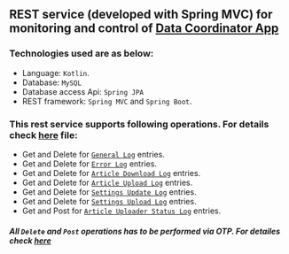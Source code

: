 ## REST service (developed with Spring MVC) for monitoring and control of [Data Coordinator App](https://github.com/dasBikash84/news_server_data_coordinator) 

### Technologies used are as below:
* Language: `Kotlin`.
* Database: `MySQL`
* Database access Api: `Spring JPA`
* REST framework: `Spring MVC` and `Spring Boot`.

### This rest service supports following operations. For details check [here](https://github.com/dasBikash84/ns_reloaded_data_coordinator_rest_service/blob/master/REST_END_POINT%20details.md) file:

* Get and Delete for [`General Log`](https://github.com/dasBikash84/ns_reloaded_data_coordinator_rest_service/blob/master/src/main/kotlin/com/dasbikash/news_server_spring_mvc_rest_datasource/model/database/log_entities/GeneralLog.kt) entries.
* Get and Delete for [`Error Log`](https://github.com/dasBikash84/ns_reloaded_data_coordinator_rest_service/blob/master/src/main/kotlin/com/dasbikash/news_server_spring_mvc_rest_datasource/model/database/log_entities/ErrorLog.kt) entries.
* Get and Delete for [`Article Download Log`](https://github.com/dasBikash84/ns_reloaded_data_coordinator_rest_service/blob/master/src/main/kotlin/com/dasbikash/news_server_spring_mvc_rest_datasource/model/database/log_entities/ArticleDownloadLog.kt) entries.
* Get and Delete for [`Article Upload Log`](https://github.com/dasBikash84/ns_reloaded_data_coordinator_rest_service/blob/master/src/main/kotlin/com/dasbikash/news_server_spring_mvc_rest_datasource/model/database/log_entities/ArticleUploadLog.kt) entries.
* Get and Delete for [`Settings Update Log`](https://github.com/dasBikash84/ns_reloaded_data_coordinator_rest_service/blob/master/src/main/kotlin/com/dasbikash/news_server_spring_mvc_rest_datasource/model/database/log_entities/SettingsUpdateLog.kt) entries.
* Get and Delete for [`Settings Upload Log`](https://github.com/dasBikash84/ns_reloaded_data_coordinator_rest_service/blob/master/src/main/kotlin/com/dasbikash/news_server_spring_mvc_rest_datasource/model/database/log_entities/SettingsUploadLog.kt) entries.
* Get and Post for [`Article Uploader Status Log`](https://github.com/dasBikash84/ns_reloaded_data_coordinator_rest_service/blob/master/src/main/kotlin/com/dasbikash/news_server_spring_mvc_rest_datasource/model/database/log_entities/ArticleUploaderStatusChangeLog.kt) entries.

##### All `Delete` and `Post` operations has to be performed via *OTP*. For detailes check [here](https://github.com/dasBikash84/ns_reloaded_data_coordinator_rest_service/blob/master/REST_END_POINT%20details.md)
